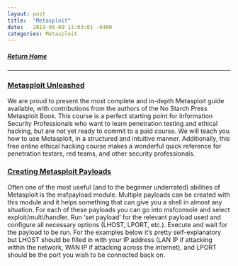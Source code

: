 ```yaml
---
layout: post
title:  "Metasploit"
date:   2019-08-09 11:03:01 -0400
categories: Metasploit
---
```


##### [Return Home](https://thegetch.github.io/penetration/testing/resources/2020/07/24/Home/)

---

### [Metasploit Unleashed](https://www.offensive-security.com/metasploit-unleashed/)

We are proud to present the most complete and in-depth Metasploit guide available, with contributions from the authors of the No Starch Press Metasploit Book. This course is a perfect starting point for Information Security Professionals who want to learn penetration testing and ethical hacking, but are not yet ready to commit to a paid course. We will teach you how to use Metasploit, in a structured and intuitive manner. Additionally, this free online ethical hacking course makes a wonderful quick reference for penetration testers, red teams, and other security professionals.

### [Creating Metasploit Payloads](https://netsec.ws/?p=331>)

Often one of the most useful (and to the beginner underrated) abilities of Metasploit is the msfpayload module. Multiple payloads can be created with this module and it helps something that can give you a shell in almost any situation. For each of these payloads you can go into msfconsole and select exploit/multi/handler. Run ‘set payload’ for the relevant payload used and configure all necessary options (LHOST, LPORT, etc.). Execute and wait for the payload to be run. For the examples below it’s pretty self-explanatory but LHOST should be filled in with your IP address (LAN IP if attacking within the network, WAN IP if attacking across the internet), and LPORT should be the port you wish to be connected back on.
 
